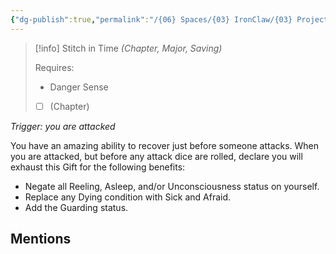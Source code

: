```yaml
---
{"dg-publish":true,"permalink":"/{06} Spaces/{03} IronClaw/{03} Projects/{02} Item/{02} Gifts/Stitch in Time/","title":"Stitch in Time"}
---
```



> [!info] Stitch in Time
> *(Chapter, Major, Saving)*
> 
> Requires:
> - Danger Sense
> - [ ] (Chapter)

*Trigger: you are attacked*

You have an amazing ability to recover just before someone attacks. When you are attacked, but before any attack dice are rolled, declare you will exhaust this Gift for the following benefits:

- Negate all Reeling, Asleep, and/or Unconsciousness status on yourself.
- Replace any Dying condition with Sick and Afraid.
- Add the Guarding status.

## Mentions


